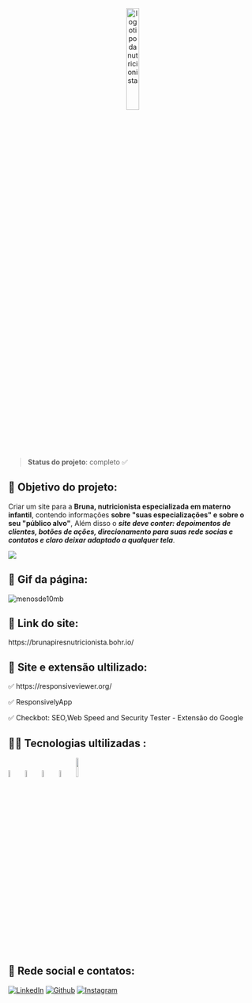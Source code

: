 <div align="center">
<img src="https://user-images.githubusercontent.com/106245486/227068333-20e8f645-1652-4f37-b186-cd9c5f89c877.png" width="23%" alt="logotipo da nutricionista" />
</div>

> ****Status do projeto****: completo ✅

<h2> 🎯 Objetivo do projeto:</h2>

Criar um site para a **Bruna, nutricionista especializada em materno infantil**, contendo informações **sobre "suas especializações" e sobre o seu "público alvo"**,
Além disso o *****site deve conter: depoimentos de clientes, botões de ações, direcionamento para suas rede socias e contatos e claro deixar adaptado a qualquer tela*****.

<img src="https://img.shields.io/bower/l/html?style=flat-square"/>

<h2>🎥 Gif da página: </h2>

![menosde10mb](https://user-images.githubusercontent.com/106245486/227095842-754f3309-ef60-453d-be65-34557a778d69.gif)

<h2>🔗 Link do site: </h2>
https://brunapiresnutricionista.bohr.io/

<h2>🧰 Site e extensão ultilizado:</h2>

<p>✅ https://responsiveviewer.org/ </p>
<p>✅ ResponsivelyApp </p>
<p>✅ Checkbot: SEO,Web Speed and Security Tester - Extensão do Google </p>


<h2>👨‍💻 Tecnologias ultilizadas :</h2>
<div>
<img src="https://cdn.jsdelivr.net/gh/devicons/devicon/icons/canva/canva-original.svg" width="6%"/>    
<img src="https://cdn.jsdelivr.net/gh/devicons/devicon/icons/html5/html5-original-wordmark.svg" width="6%" />
<img src="https://cdn.jsdelivr.net/gh/devicons/devicon/icons/css3/css3-original-wordmark.svg" width="6%" />
<img src="https://cdn.jsdelivr.net/gh/devicons/devicon/icons/github/github-original-wordmark.svg" width="6%"/>          
<img src="https://cdn.jsdelivr.net/gh/devicons/devicon/icons/visualstudio/visualstudio-plain-wordmark.svg" width="10%"/>
</div>

<h2>📮 Rede social e contatos: </h2>

[![LinkedIn](https://img.shields.io/badge/LinkedIn-0077B5?style=for-the-badge&logo=linkedin&logoColor=white)](https://www.linkedin.com/in/fabiorocharb)
[![Github](https://img.shields.io/badge/GitHub-100000?style=for-the-badge&logo=github&logoColor=white)](https://github.com/Fabiorocharb/Fabiorocharb)
[![Instagram](https://img.shields.io/badge/Instagram-E4405F?style=for-the-badge&logo=instagram&logoColor=white)](https://instagram.com/analistarocha)
